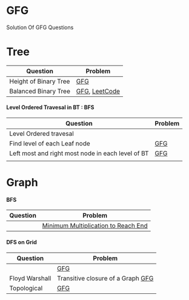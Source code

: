 # GFG
Solution Of GFG Questions 

# Tree 
|Question|Problem|
|---|---|
|Height of Binary Tree |[GFG](https://practice.geeksforgeeks.org/problems/height-of-binary-tree/1)|
|Balanced Binary Tree |[GFG](https://practice.geeksforgeeks.org/problems/check-for-balanced-tree/1), [LeetCode](https://leetcode.com/problems/balanced-binary-tree/description/)|

#### Level Ordered Travesal in BT : BFS 
|Question|Problem|
|---|---|
|Level Ordered travesal||
|Find level of each Leaf node|[GFG](https://practice.geeksforgeeks.org/problems/leaf-under-budget/1)|
|Left most and right most node in each level of BT| [GFG](https://practice.geeksforgeeks.org/problems/leftmost-and-rightmost-nodes-of-binary-tree/1)|
| | |


# Graph 
#### BFS 
|Question|Problem|
|---|---|
| |[Minimum Multiplication to Reach End](https://practice.geeksforgeeks.org/problems/minimum-multiplications-to-reach-end/1)|
#### DFS on Grid 
|Question|Problem|
|---|---|
| |[GFG](https://practice.geeksforgeeks.org/problems/replace-os-with-xs0052/1)|
|Floyd Warshall| Transitive closure of a Graph [GFG](https://practice.geeksforgeeks.org/problems/transitive-closure-of-a-graph0930/1) |
|Topological|[GFG](https://practice.geeksforgeeks.org/problems/eventual-safe-states/1)|

